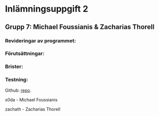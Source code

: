 # Inlämningsuppgift 2
## Grupp 7: Michael Foussianis & Zacharias Thorell

### Revideringar av programmet:

### Förutsättningar:

### Brister:

### Testning:

Github: [repo](https://github.com/zachath/Tanks/tree/Inlupp2).

s0da - Michael Foussianis

zachath -  Zacharias Thorell
